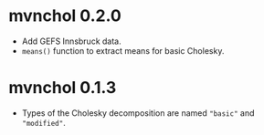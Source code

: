 # mvnchol 0.2.0

* Add GEFS Innsbruck data.
* `means()` function to extract means for basic Cholesky.

# mvnchol 0.1.3

* Types of the Cholesky decomposition are named `"basic"` and `"modified"`.

